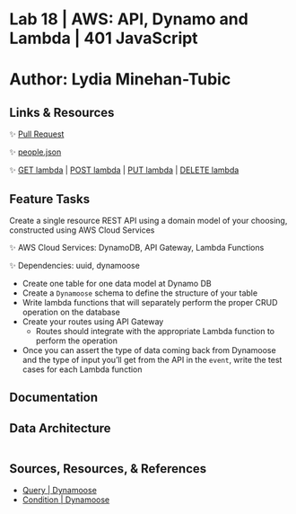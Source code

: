 # Lab 18 | AWS: API, Dynamo and Lambda | 401 JavaScript
# Author: Lydia Minehan-Tubic

## Links & Resources

✨ [Pull Request]()

✨ [people.json]()

✨ [GET lambda]() | [POST lambda]() | [PUT lambda]() | [DELETE lambda]()

## Feature Tasks

Create a single resource REST API using a domain model of your choosing, constructed using AWS Cloud Services

✨ AWS Cloud Services: DynamoDB, API Gateway, Lambda Functions

✨ Dependencies: uuid, dynamoose

- Create one table for one data model at Dynamo DB
- Create a `Dynamoose` schema to define the structure of your table
- Write lambda functions that will separately perform the proper CRUD operation on the database
- Create your routes using API Gateway
  - Routes should integrate with the appropriate Lambda function to perform the operation
- Once you can assert the type of data coming back from Dynamoose and the type of input you’ll get from the API in the `event`, write the test cases for each Lambda function

## Documentation

## Data Architecture

```json

```

## Sources, Resources, & References

- [Query | Dynamoose](https://dynamoosejs.com/guide/Query/)
- [Condition | Dynamoose](https://dynamoosejs.com/guide/Condition/#conditioneqvalue)